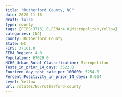 ```yaml
---
title: "Rutherford County, NC"
date: 2020-11-16
draft: false
type: county
tags: [FIPS:37161.0,FEMA:4.0,Micropolitan,Yellow]
categories: [NC]
County: Rutherford County
State: NC
FIPS: 37161.0
FEMA_Region: 4.0
Population: 67029.0
NCHS_Urban_Rural_Classification: Micropolitan
Tests_in_prior_14_days: 3522.0
Fourteen_day_test_rate_per_100000: 5254.0
Percent_Positivity_in_prior_14_days: 0.064
Level: Yellow
url: /states/NC/rutherford-county
---
```



